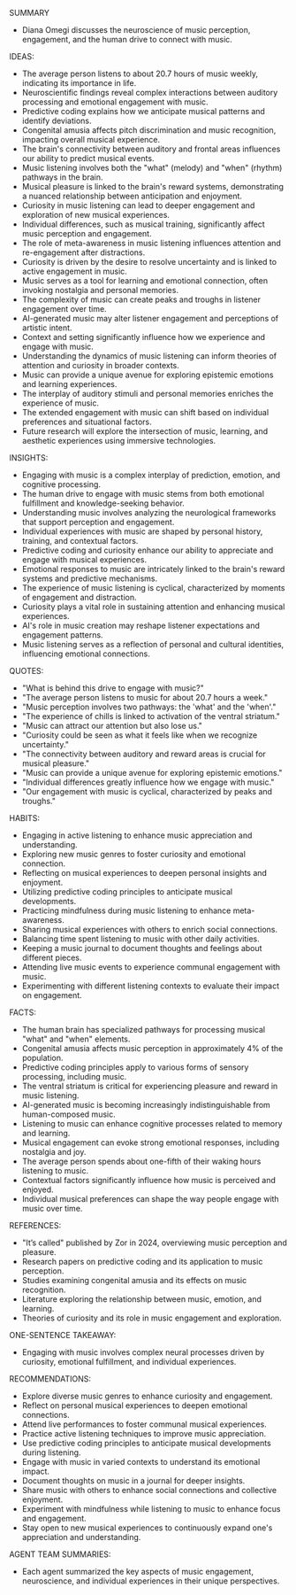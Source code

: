 SUMMARY
- Diana Omegi discusses the neuroscience of music perception, engagement, and the human drive to connect with music.

IDEAS:
- The average person listens to about 20.7 hours of music weekly, indicating its importance in life.
- Neuroscientific findings reveal complex interactions between auditory processing and emotional engagement with music.
- Predictive coding explains how we anticipate musical patterns and identify deviations.
- Congenital amusia affects pitch discrimination and music recognition, impacting overall musical experience.
- The brain's connectivity between auditory and frontal areas influences our ability to predict musical events.
- Music listening involves both the "what" (melody) and "when" (rhythm) pathways in the brain.
- Musical pleasure is linked to the brain's reward systems, demonstrating a nuanced relationship between anticipation and enjoyment.
- Curiosity in music listening can lead to deeper engagement and exploration of new musical experiences.
- Individual differences, such as musical training, significantly affect music perception and engagement.
- The role of meta-awareness in music listening influences attention and re-engagement after distractions.
- Curiosity is driven by the desire to resolve uncertainty and is linked to active engagement in music.
- Music serves as a tool for learning and emotional connection, often invoking nostalgia and personal memories.
- The complexity of music can create peaks and troughs in listener engagement over time.
- AI-generated music may alter listener engagement and perceptions of artistic intent.
- Context and setting significantly influence how we experience and engage with music.
- Understanding the dynamics of music listening can inform theories of attention and curiosity in broader contexts.
- Music can provide a unique avenue for exploring epistemic emotions and learning experiences.
- The interplay of auditory stimuli and personal memories enriches the experience of music.
- The extended engagement with music can shift based on individual preferences and situational factors.
- Future research will explore the intersection of music, learning, and aesthetic experiences using immersive technologies.

INSIGHTS:
- Engaging with music is a complex interplay of prediction, emotion, and cognitive processing.
- The human drive to engage with music stems from both emotional fulfillment and knowledge-seeking behavior.
- Understanding music involves analyzing the neurological frameworks that support perception and engagement.
- Individual experiences with music are shaped by personal history, training, and contextual factors.
- Predictive coding and curiosity enhance our ability to appreciate and engage with musical experiences.
- Emotional responses to music are intricately linked to the brain's reward systems and predictive mechanisms.
- The experience of music listening is cyclical, characterized by moments of engagement and distraction.
- Curiosity plays a vital role in sustaining attention and enhancing musical experiences.
- AI's role in music creation may reshape listener expectations and engagement patterns.
- Music listening serves as a reflection of personal and cultural identities, influencing emotional connections.

QUOTES:
- "What is behind this drive to engage with music?"
- "The average person listens to music for about 20.7 hours a week."
- "Music perception involves two pathways: the 'what' and the 'when'."
- "The experience of chills is linked to activation of the ventral striatum."
- "Music can attract our attention but also lose us."
- "Curiosity could be seen as what it feels like when we recognize uncertainty."
- "The connectivity between auditory and reward areas is crucial for musical pleasure."
- "Music can provide a unique avenue for exploring epistemic emotions."
- "Individual differences greatly influence how we engage with music."
- "Our engagement with music is cyclical, characterized by peaks and troughs."

HABITS:
- Engaging in active listening to enhance music appreciation and understanding.
- Exploring new music genres to foster curiosity and emotional connection.
- Reflecting on musical experiences to deepen personal insights and enjoyment.
- Utilizing predictive coding principles to anticipate musical developments.
- Practicing mindfulness during music listening to enhance meta-awareness.
- Sharing musical experiences with others to enrich social connections.
- Balancing time spent listening to music with other daily activities.
- Keeping a music journal to document thoughts and feelings about different pieces.
- Attending live music events to experience communal engagement with music.
- Experimenting with different listening contexts to evaluate their impact on engagement.

FACTS:
- The human brain has specialized pathways for processing musical "what" and "when" elements.
- Congenital amusia affects music perception in approximately 4% of the population.
- Predictive coding principles apply to various forms of sensory processing, including music.
- The ventral striatum is critical for experiencing pleasure and reward in music listening.
- AI-generated music is becoming increasingly indistinguishable from human-composed music.
- Listening to music can enhance cognitive processes related to memory and learning.
- Musical engagement can evoke strong emotional responses, including nostalgia and joy.
- The average person spends about one-fifth of their waking hours listening to music.
- Contextual factors significantly influence how music is perceived and enjoyed.
- Individual musical preferences can shape the way people engage with music over time.

REFERENCES:
- "It’s called" published by Zor in 2024, overviewing music perception and pleasure.
- Research papers on predictive coding and its application to music perception.
- Studies examining congenital amusia and its effects on music recognition.
- Literature exploring the relationship between music, emotion, and learning.
- Theories of curiosity and its role in music engagement and exploration.

ONE-SENTENCE TAKEAWAY:
- Engaging with music involves complex neural processes driven by curiosity, emotional fulfillment, and individual experiences.

RECOMMENDATIONS:
- Explore diverse music genres to enhance curiosity and engagement.
- Reflect on personal musical experiences to deepen emotional connections.
- Attend live performances to foster communal musical experiences.
- Practice active listening techniques to improve music appreciation.
- Use predictive coding principles to anticipate musical developments during listening.
- Engage with music in varied contexts to understand its emotional impact.
- Document thoughts on music in a journal for deeper insights.
- Share music with others to enhance social connections and collective enjoyment.
- Experiment with mindfulness while listening to music to enhance focus and engagement.
- Stay open to new musical experiences to continuously expand one's appreciation and understanding. 

AGENT TEAM SUMMARIES:
- Each agent summarized the key aspects of music engagement, neuroscience, and individual experiences in their unique perspectives.
